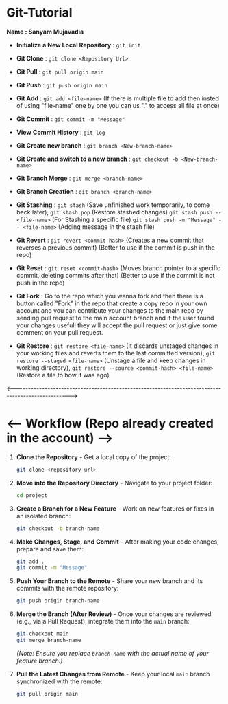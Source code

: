 # Git-Tutorial

**Name : Sanyam Mujavadia**

* **Initialize a New Local Repository** : `git init`

* **Git Clone** : `git clone <Repository Url>`

* **Git Pull** : `git pull origin main`

* **Git Push** : `git push origin main`

* **Git Add** : `git add <file-name>` (If there is multiple file to add then insted of using "file-name" one by one you can us "." to access all file at once)

* **Git Commit** : `git commit -m "Message"`

* **View Commit History** : `git log`

* **Git Create new branch** : `git branch <New-branch-name>` 

* **Git Create and switch to a new branch** : `git checkout -b <New-branch-name>`

* **Git Branch Merge** : `git merge <branch-name>`

* **Git Branch Creation** : `git branch <branch-name>`

* **Git Stashing** : `git stash` (Save unfinished work temporarily, to come back later),
`git stash pop` (Restore stashed changes)
`git stash push -- <file-name>` (For Stashing a specific file)
`git stash push -m "Message" -- <file-name>` (Adding message in the stash file)

* **Git Revert** : `git revert <commit-hash>` (Creates a new commit that reverses a previous commit) (Better to use if the commit is push in the repo)

* **Git Reset** : `git reset <commit-hash>` (Moves branch pointer to a specific commit, deleting commits after that) (Better to use if the commit is not push in the repo)

* **Git Fork** : Go to the repo which you wanna fork and then there is a button called "Fork" in the repo that create a copy repo in your own account and you can contribute your changes to the main repo by sending pull request to the main account branch and if the user found your changes usefull they will accept the pull request or just give some comment on your pull request. 

* **Git Restore** : `git restore <file-name>` (It discards unstaged changes in your working files and reverts them to the last committed version),
`git restore --staged <file-name>` (Unstage a file and keep changes in working directory),
`git restore --source <commit-hash> <file-name>` (Restore a file to how it was <commit-hash> ago)

<-------------------------------------------------------------------------------------------------->

# <-- Workflow (Repo already created in the account) -->

1.  **Clone the Repository** - Get a local copy of the project:
    ```bash
    git clone <repository-url>
    ```

2.  **Move into the Repository Directory** - Navigate to your project folder:
    ```bash
    cd project
    ```

3.  **Create a Branch for a New Feature** - Work on new features or fixes in an isolated branch:
    ```bash
    git checkout -b branch-name
    ```

4.  **Make Changes, Stage, and Commit** - After making your code changes, prepare and save them:
    ```bash
    git add .
    git commit -m "Message"
    ```

5.  **Push Your Branch to the Remote** - Share your new branch and its commits with the remote repository:
    ```bash
    git push origin branch-name
    ```

6.  **Merge the Branch (After Review)** - Once your changes are reviewed (e.g., via a Pull Request), integrate them into the `main` branch:
    ```bash
    git checkout main
    git merge branch-name
    ```
    *(Note: Ensure you replace `branch-name` with the actual name of your feature branch.)*

7.  **Pull the Latest Changes from Remote** - Keep your local `main` branch synchronized with the remote:
    ```bash
    git pull origin main
    ```